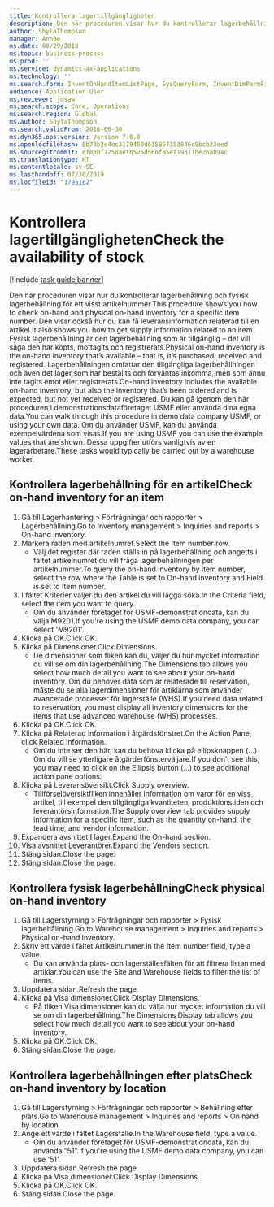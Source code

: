 ```yaml
---
title: Kontrollera lagertillgängligheten
description: Den här proceduren visar hur du kontrollerar lagerbehållning och fysisk lagerbehållning för ett visst artikelnummer.
author: ShylaThompson
manager: AnnBe
ms.date: 08/29/2018
ms.topic: business-process
ms.prod: ''
ms.service: dynamics-ax-applications
ms.technology: ''
ms.search.form: InventOnHandItemListPage, SysQueryForm, InventDimParmFixed, InventSupply, DefaultDashboard, WHSInventPhysicalOnhand, WHSOnHand
audience: Application User
ms.reviewer: josaw
ms.search.scope: Core, Operations
ms.search.region: Global
ms.author: ShylaThompson
ms.search.validFrom: 2016-06-30
ms.dyn365.ops.version: Version 7.0.0
ms.openlocfilehash: 5b78b2e4ec3179450d635857353846c9bcb23eed
ms.sourcegitcommit: ef08bf1258aefb525d56bf85ef19311be26ab94c
ms.translationtype: HT
ms.contentlocale: sv-SE
ms.lasthandoff: 07/30/2019
ms.locfileid: "1795182"
---
```

# <a name="check-the-availability-of-stock"></a><span data-ttu-id="cb663-103">Kontrollera lagertillgängligheten</span><span class="sxs-lookup"><span data-stu-id="cb663-103">Check the availability of stock</span></span>

[!include [task guide banner](../../includes/task-guide-banner.md)]

<span data-ttu-id="cb663-104">Den här proceduren visar hur du kontrollerar lagerbehållning och fysisk lagerbehållning för ett visst artikelnummer.</span><span class="sxs-lookup"><span data-stu-id="cb663-104">This procedure shows you how to check on-hand and physical on-hand inventory for a specific item number.</span></span> <span data-ttu-id="cb663-105">Den visar också hur du kan få leveransinformation relaterad till en artikel.</span><span class="sxs-lookup"><span data-stu-id="cb663-105">It also shows you how to get supply information related to an item.</span></span> <span data-ttu-id="cb663-106">Fysisk lagerbehållning är den lagerbehållning som är tillgänglig – det vill säga den har köpts, mottagits och registrerats.</span><span class="sxs-lookup"><span data-stu-id="cb663-106">Physical on-hand inventory is the on-hand inventory that’s available – that is, it’s purchased, received and registered.</span></span> <span data-ttu-id="cb663-107">Lagerbehållningen omfattar den tillgängliga lagerbehållningen och även det lager som har beställts och förväntas inkomma, men som ännu inte tagits emot eller registrerats.</span><span class="sxs-lookup"><span data-stu-id="cb663-107">On-hand inventory includes the available on-hand inventory, but also the inventory that’s been ordered and is expected, but not yet received or registered.</span></span> <span data-ttu-id="cb663-108">Du kan gå igenom den här proceduren i demonstrationsdataföretaget USMF eller använda dina egna data.</span><span class="sxs-lookup"><span data-stu-id="cb663-108">You can walk through this procedure in demo data company USMF, or using your own data.</span></span> <span data-ttu-id="cb663-109">Om du använder USMF, kan du använda exempelvärdena som visas.</span><span class="sxs-lookup"><span data-stu-id="cb663-109">If you are using USMF you can use the example values that are shown.</span></span> <span data-ttu-id="cb663-110">Dessa uppgifter utförs vanligtvis av en lagerarbetare.</span><span class="sxs-lookup"><span data-stu-id="cb663-110">These tasks would typically be carried out by a warehouse worker.</span></span>


## <a name="check-on-hand-inventory-for-an-item"></a><span data-ttu-id="cb663-111">Kontrollera lagerbehållning för en artikel</span><span class="sxs-lookup"><span data-stu-id="cb663-111">Check on-hand inventory for an item</span></span>
1. <span data-ttu-id="cb663-112">Gå till Lagerhantering > Förfrågningar och rapporter > Lagerbehållning.</span><span class="sxs-lookup"><span data-stu-id="cb663-112">Go to Inventory management > Inquiries and reports > On-hand inventory.</span></span>
2. <span data-ttu-id="cb663-113">Markera raden med artikelnumret.</span><span class="sxs-lookup"><span data-stu-id="cb663-113">Select the Item number row.</span></span>
    * <span data-ttu-id="cb663-114">Välj det register där raden ställs in på lagerbehållning och angetts i fältet artikelnumret du vill fråga lagerbehållningen per artikelnummer.</span><span class="sxs-lookup"><span data-stu-id="cb663-114">To query the on-hand inventory by item number, select the row where the Table is set to On-hand inventory and Field is set to Item number.</span></span>  
3. <span data-ttu-id="cb663-115">I fältet Kriterier väljer du den artikel du vill lägga söka.</span><span class="sxs-lookup"><span data-stu-id="cb663-115">In the Criteria field, select the item you want to query.</span></span>
    * <span data-ttu-id="cb663-116">Om du använder företaget för USMF-demonstrationdata, kan du välja M9201.</span><span class="sxs-lookup"><span data-stu-id="cb663-116">If you're using the USMF demo data company, you can select 'M9201'.</span></span>  
4. <span data-ttu-id="cb663-117">Klicka på OK.</span><span class="sxs-lookup"><span data-stu-id="cb663-117">Click OK.</span></span>
5. <span data-ttu-id="cb663-118">Klicka på Dimensioner.</span><span class="sxs-lookup"><span data-stu-id="cb663-118">Click Dimensions.</span></span>
    * <span data-ttu-id="cb663-119">De dimensioner som fliken kan du, väljer du hur mycket information du vill se om din lagerbehållning.</span><span class="sxs-lookup"><span data-stu-id="cb663-119">The Dimensions tab allows you select how much detail you want to see about your on-hand inventory.</span></span> <span data-ttu-id="cb663-120">Om du behöver data som är relaterade till reservation, måste du se alla lagerdimensioner för artiklarna som använder avancerade processer för lagerställe (WHS).</span><span class="sxs-lookup"><span data-stu-id="cb663-120">If you need data related to reservation, you must display all inventory dimensions for the items that use advanced warehouse (WHS) processes.</span></span>  
6. <span data-ttu-id="cb663-121">Klicka på OK.</span><span class="sxs-lookup"><span data-stu-id="cb663-121">Click OK.</span></span>
7. <span data-ttu-id="cb663-122">Klicka på Relaterad information i åtgärdsfönstret.</span><span class="sxs-lookup"><span data-stu-id="cb663-122">On the Action Pane, click Related information.</span></span>
    * <span data-ttu-id="cb663-123">Om du inte ser den här, kan du behöva klicka på ellipsknappen (…) Om du vill se ytterligare åtgärderfönsterväljare.</span><span class="sxs-lookup"><span data-stu-id="cb663-123">If you don’t see this, you may need to click on the Ellipsis button (…) to see additional action pane options.</span></span>  
8. <span data-ttu-id="cb663-124">Klicka på Leveransöversikt.</span><span class="sxs-lookup"><span data-stu-id="cb663-124">Click Supply overview.</span></span>
    * <span data-ttu-id="cb663-125">Tillförselöversiktfliken innehåller information om varor för en viss artikel, till exempel den tillgängliga kvantiteten, produktionstiden och leverantörsinformation.</span><span class="sxs-lookup"><span data-stu-id="cb663-125">The Supply overview tab provides supply information for a specific item, such as the quantity on-hand, the lead time, and vendor information.</span></span>  
9. <span data-ttu-id="cb663-126">Expandera avsnittet I lager.</span><span class="sxs-lookup"><span data-stu-id="cb663-126">Expand the On-hand section.</span></span>
10. <span data-ttu-id="cb663-127">Visa avsnittet Leverantörer.</span><span class="sxs-lookup"><span data-stu-id="cb663-127">Expand the Vendors section.</span></span>
11. <span data-ttu-id="cb663-128">Stäng sidan.</span><span class="sxs-lookup"><span data-stu-id="cb663-128">Close the page.</span></span>
12. <span data-ttu-id="cb663-129">Stäng sidan.</span><span class="sxs-lookup"><span data-stu-id="cb663-129">Close the page.</span></span>

## <a name="check-physical-on-hand-inventory"></a><span data-ttu-id="cb663-130">Kontrollera fysisk lagerbehållning</span><span class="sxs-lookup"><span data-stu-id="cb663-130">Check physical on-hand inventory</span></span>
1. <span data-ttu-id="cb663-131">Gå till Lagerstyrning > Förfrågningar och rapporter > Fysisk lagerbehållning.</span><span class="sxs-lookup"><span data-stu-id="cb663-131">Go to Warehouse management > Inquiries and reports > Physical on-hand inventory.</span></span>
2. <span data-ttu-id="cb663-132">Skriv ett värde i fältet Artikelnummer.</span><span class="sxs-lookup"><span data-stu-id="cb663-132">In the Item number field, type a value.</span></span>
    * <span data-ttu-id="cb663-133">Du kan använda plats- och lagerställesfälten för att filtrera listan med artiklar.</span><span class="sxs-lookup"><span data-stu-id="cb663-133">You can use the Site and Warehouse fields to filter the list of items.</span></span>  
3. <span data-ttu-id="cb663-134">Uppdatera sidan.</span><span class="sxs-lookup"><span data-stu-id="cb663-134">Refresh the page.</span></span>
4. <span data-ttu-id="cb663-135">Klicka på Visa dimensioner.</span><span class="sxs-lookup"><span data-stu-id="cb663-135">Click Display Dimensions.</span></span>
    * <span data-ttu-id="cb663-136">På fliken Visa dimensioner kan du välja hur mycket information du vill se om din lagerbehållning.</span><span class="sxs-lookup"><span data-stu-id="cb663-136">The Dimensions Display tab allows you select how much detail you want to see about your on-hand inventory.</span></span>  
5. <span data-ttu-id="cb663-137">Klicka på OK.</span><span class="sxs-lookup"><span data-stu-id="cb663-137">Click OK.</span></span>
6. <span data-ttu-id="cb663-138">Stäng sidan.</span><span class="sxs-lookup"><span data-stu-id="cb663-138">Close the page.</span></span>

## <a name="check-on-hand-inventory-by-location"></a><span data-ttu-id="cb663-139">Kontrollera lagerbehållningen efter plats</span><span class="sxs-lookup"><span data-stu-id="cb663-139">Check on-hand inventory by location</span></span>
1. <span data-ttu-id="cb663-140">Gå till Lagerstyrning > Förfrågningar och rapporter > Behållning efter plats.</span><span class="sxs-lookup"><span data-stu-id="cb663-140">Go to Warehouse management > Inquiries and reports > On hand by location.</span></span>
2. <span data-ttu-id="cb663-141">Ange ett värde i fältet Lagerställe.</span><span class="sxs-lookup"><span data-stu-id="cb663-141">In the Warehouse field, type a value.</span></span>
    * <span data-ttu-id="cb663-142">Om du använder företaget för USMF-demonstrationdata, kan du använda ”51".</span><span class="sxs-lookup"><span data-stu-id="cb663-142">If you're using the USMF demo data company, you can use '51'.</span></span>  
3. <span data-ttu-id="cb663-143">Uppdatera sidan.</span><span class="sxs-lookup"><span data-stu-id="cb663-143">Refresh the page.</span></span>
4. <span data-ttu-id="cb663-144">Klicka på Visa dimensioner.</span><span class="sxs-lookup"><span data-stu-id="cb663-144">Click Display Dimensions.</span></span>
5. <span data-ttu-id="cb663-145">Klicka på OK.</span><span class="sxs-lookup"><span data-stu-id="cb663-145">Click OK.</span></span>
6. <span data-ttu-id="cb663-146">Stäng sidan.</span><span class="sxs-lookup"><span data-stu-id="cb663-146">Close the page.</span></span>

